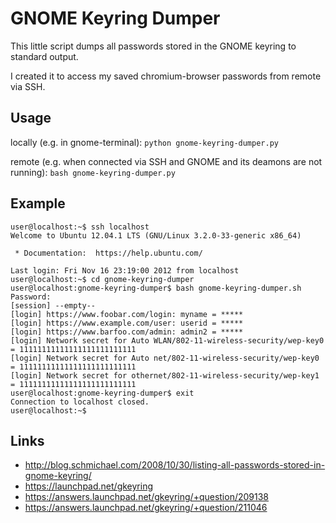 # GNOME Keyring Dumper

This little script dumps all passwords stored in the GNOME keyring to standard output.

I created it to access my saved chromium-browser passwords from remote via SSH.

## Usage

locally (e.g. in gnome-terminal):
```python gnome-keyring-dumper.py```

remote (e.g. when connected via SSH and GNOME and its deamons are not running):
```bash gnome-keyring-dumper.py```



## Example

```
user@localhost:~$ ssh localhost
Welcome to Ubuntu 12.04.1 LTS (GNU/Linux 3.2.0-33-generic x86_64)

 * Documentation:  https://help.ubuntu.com/

Last login: Fri Nov 16 23:19:00 2012 from localhost
user@localhost:~$ cd gnome-keyring-dumper 
user@localhost:gnome-keyring-dumper$ bash gnome-keyring-dumper.sh
Password: 
[session] --empty--
[login] https://www.foobar.com/login: myname = *****
[login] https://www.example.com/user: userid = *****
[login] https://www.barfoo.com/admin: admin2 = *****
[login] Network secret for Auto WLAN/802-11-wireless-security/wep-key0 = 11111111111111111111111111
[login] Network secret for Auto net/802-11-wireless-security/wep-key0 = 11111111111111111111111111
[login] Network secret for othernet/802-11-wireless-security/wep-key1 = 11111111111111111111111111
user@localhost:gnome-keyring-dumper$ exit
Connection to localhost closed.
user@localhost:~$ 
```


## Links

* http://blog.schmichael.com/2008/10/30/listing-all-passwords-stored-in-gnome-keyring/
* https://launchpad.net/gkeyring
* https://answers.launchpad.net/gkeyring/+question/209138
* https://answers.launchpad.net/gkeyring/+question/211046